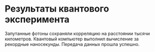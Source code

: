 
# Результаты квантового эксперимента

Запутанные фотоны сохраняли корреляцию на расстоянии тысячи километров. Квантовый компьютер выполнил вычисление за рекордные наносекунды. Передача данных прошла успешно.
